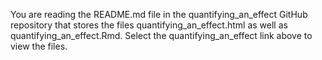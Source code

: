 You are reading the README.md file in the quantifying_an_effect GitHub repository that stores the files quantifying_an_effect.html as well as quantifying_an_effect.Rmd. Select the quantifying_an_effect link above to view the files.
